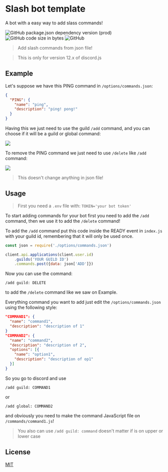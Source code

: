 # Slash bot template
A bot with a easy way to add slass commands!

![GitHub package.json dependency version (prod)](https://img.shields.io/github/package-json/dependency-version/GuriZenit/slash-bot-template/discord.js/OLD-V12.5.2?style=for-the-badge)
![GitHub code size in bytes](https://img.shields.io/github/languages/code-size/GuriZenit/slash-bot-template?style=for-the-badge)
![GitHub](https://img.shields.io/github/license/GuriZenit/slash-bot-template?color=blue&style=for-the-badge)

> Add slash commands from json file!

> This is only for version 12.x of discord.js
## Example
Let's suppose we have this PING command in `/options/commands.json`:
```json
{
  "PING": {
    "name": "ping",
    "description": "ping! pong!"
  }
}
```
Having this we just need to use the guild `/add` command, and you can choose if it will be a guild or global command:

![](https://i.imgur.com/JIpedAR.jpg)

To remove the PING command we just need to use `/delete` like `/add` command:

![](https://i.imgur.com/V3Foc5m.jpg)
> This doesn't change anything in json file!

## Usage
> First you need a `.env` file with: `TOKEN='your bot token'`

To start adding commands for your bot first you need to add the `/add` command, then we use it to add the `/delete` command!

To add the `/add` command put this code inside the READY event in `index.js` with your guild id, remembering that it will only be used once.
```javascript
const json = require('./options/commands.json')

client.api.applications(client.user.id)
    .guilds('YOUR GUILD ID')
    .commands.post({data: json['ADD']})
```
Now you can use the command:
```
/add guild: DELETE
```
to add the `/delete` command like we saw on Example.

Everything command you want to add just edit the `/options/commands.json` using the following style:
```json
"COMMAND1": {
  "name": "command1",
  "description": "description of 1"
}
"COMMAND2": {
  "name": "command2",
  "description": "description of 2",
  "options": [{
    "name": "option1",
    "description": "description of op1"
  }]
}
```
So you go to discord and use
```
/add guild: COMMAND1
```
or
```
/add global: COMMAND2
```

and obviously you need to make the command JavaScript file on `/commands/command1.js`!

> You also can use `/add guild: command` doesn't matter if is on upper or lower case
## License
[MIT](https://github.com/GuriZenit/Slash/blob/main/LICENSE)
